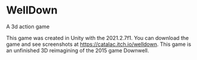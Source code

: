 # WellDown
A 3d action game

This game was created in Unity with the 2021.2.7f1. You can download the game and see screenshots at https://catalac.itch.io/welldown. This game is an unfinished 3D reimagining of the 2015 game Downwell.
